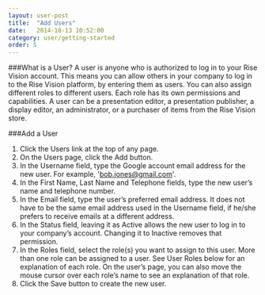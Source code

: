 ```yaml
---
layout: user-post
title:  "Add Users"
date:   2014-10-13 10:52:00
category: user/getting-started
order: 5
---
```


###What is a User?
A user is anyone who is authorized to log in to your Rise Vision account. This means you can allow others in your company to log in to the Rise Vision platform, by entering them as users. You can also assign different roles to different users. Each role has its own permissions and capabilities.  A user can be a presentation editor, a presentation publisher, a display editor, an administrator, or a purchaser of items from the Rise Vision store.


###Add a User
1. Click the Users link at the top of any page.
2. On the Users page, click the Add button.
3. In the Username field, type the Google account email address for the new user. For example, 'bob.jones@gmail.com'.
4. In the First Name, Last Name and Telephone fields, type the new user’s name and telephone number.
5. In the Email field, type the user’s preferred email address. It does not have to be the same email address used in the Username field, if he/she prefers to receive emails at a different address.
6. In the Status field, leaving it as Active allows the new user to log in to your company’s account. Changing it to Inactive removes that permission.
7. In the Roles field, select the role(s) you want to assign to this user. More than one role can be assigned to a user. See User Roles below for an explanation of each role. On the user’s page, you can also move the mouse cursor over each role’s name to see an explanation of that role.
8. Click the Save button to create the new user.
